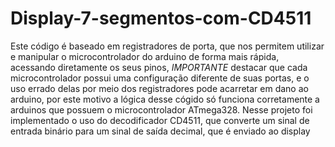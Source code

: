 # Display-7-segmentos-com-CD4511
Este código é baseado em registradores de porta, que nos permitem utilizar e manipular o microcontrolador do arduino de forma mais rápida, acessando 
diretamente os seus pinos, *IMPORTANTE* destacar que cada microcontrolador possui uma configuração diferente de suas portas, e o uso errado delas por meio
dos registradores pode acarretar em dano ao arduino, por este motivo a lógica desse cógido só funciona corretamente a arduinos que possuem o microcontrolador
ATmega328.
Nesse projeto foi implementado o uso do decodificador CD4511, que converte um sinal de entrada binário para um sinal de saída decimal, que é enviado ao display
